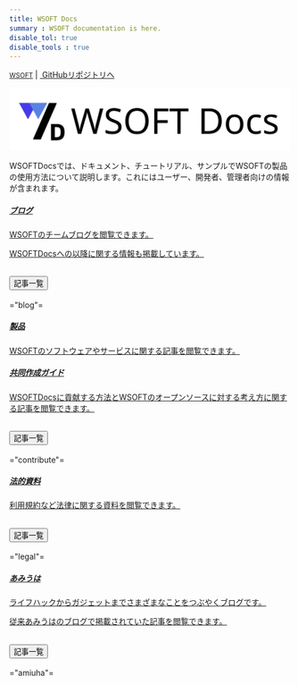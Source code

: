 ```yaml
---
title: WSOFT Docs
summary : WSOFT documentation is here.
disable_tol: true
disable_tools : true
---
```


<div class="d-flex justify-content-between">
      <div></div>
      <div>
        <div>
          <a href="/statics"><small>WSOFT</small></a>
          <span>|</span>
          <a class="btn print-hide" href="https://github.com/WSOFT-Project/docs"><i class="bi bi-github"></i>&nbsp;GitHubリポジトリへ</a>
        </div>
      </div>
</div>

<img class="img-fluid text-center" src="./media/WSOFT-Docs.svg"></img>

<p>WSOFTDocsでは、ドキュメント、チュートリアル、サンプルでWSOFTの製品の使用方法について説明します。これにはユーザー、開発者、管理者向けの情報が含まれます。</p>

<!-- Newsカード -->
<div class="card mb-3">
    <a href="blog/" class="row g-0 text-reset text-decoration-none">
    <div class="col-md-3 d-flex justify-content-center">
            <i class="bi bi-newspaper" style="font-size: 700%;"></i>
    </div>
    <div class="col-md">
        <div class="card-body">
            <h5 class="card-title">ブログ</h5>
            <div class="card-text">
                <p>WSOFTのチームブログを閲覧できます。</p>
                <p>WSOFTDocsへの以降に関する情報も掲載しています。</p>
            </div>
        </div>
    </div>
    </a>
    <div class="accordion" id="accordion1">
        <div class="accordion-item">
            <h2 class="accordion-header" id="panelsStayOpen-headingOne1">
                <button class="accordion-button collapsed" type="button" data-bs-toggle="collapse" data-bs-target="#panelsStayOpen-collapseOne1" aria-expanded="false" aria-controls="panelsStayOpen-collapseOne1">
                    記事一覧
                </button>
            </h2>
            <div id="panelsStayOpen-collapseOne1" class="accordion-collapse collapse" aria-labelledby="panelsStayOpen-headingOne1">
                <div class="accordion-body">
                    ="blog"=
                </div>
            </div>
        </div>
    </div>
</div>

<!-- Newsカード -->
<div class="card mb-3">
    <a href="products/" class="row g-0 text-reset text-decoration-none">
    <div class="col-md-3 d-flex justify-content-center">
            <i class="bi bi-bookshelf" style="font-size: 700%;"></i>
    </div>
    <div class="col-md">
        <div class="card-body">
            <h5 class="card-title">製品</h5>
            <div class="card-text">
                <p>WSOFTのソフトウェアやサービスに関する記事を閲覧できます。</p>
            </div>
        </div>
    </div>
    </a>
</div>

<!-- Newsカード -->
<div class="card mb-3">
    <a href="contribute/" class="row g-0 text-reset text-decoration-none">
    <div class="col-md-3 d-flex justify-content-center">
            <i class="bi bi-github" style="font-size: 700%;"></i>
    </div>
    <div class="col-md">
        <div class="card-body">
            <h5 class="card-title">共同作成ガイド</h5>
            <div class="card-text">
                <p>WSOFTDocsに貢献する方法とWSOFTのオープンソースに対する考え方に関する記事を閲覧できます。</p>
            </div>
        </div>
    </div>
    </a>
    <div class="accordion" id="accordion2">
        <div class="accordion-item">
            <h2 class="accordion-header" id="panelsStayOpen-headingOne2">
                <button class="accordion-button collapsed" type="button" data-bs-toggle="collapse" data-bs-target="#panelsStayOpen-collapseOne2" aria-expanded="false" aria-controls="panelsStayOpen-collapseOne2">
                    記事一覧
                </button>
            </h2>
            <div id="panelsStayOpen-collapseOne2" class="accordion-collapse collapse" aria-labelledby="panelsStayOpen-headingOne2">
                <div class="accordion-body">
                    ="contribute"=
                </div>
            </div>
        </div>
    </div>
</div>

<!-- Newsカード -->
<div class="card mb-3">
    <a href="legal/" class="row g-0 text-reset text-decoration-none">
    <div class="col-md-3 d-flex justify-content-center">
            <i class="bi bi-building" style="font-size: 700%;"></i>
    </div>
    <div class="col-md">
        <div class="card-body">
            <h5 class="card-title">法的資料</h5>
            <div class="card-text">
                <p>利用規約など法律に関する資料を閲覧できます。</p>
            </div>
        </div>
    </div>
    </a>
    <div class="accordion">
        <div class="accordion-item">
            <h2 class="accordion-header" id="panelsStayOpen-headingOne3">
                <button class="accordion-button collapsed" type="button" data-bs-toggle="collapse" data-bs-target="#panelsStayOpen-collapseOne3" aria-expanded="false" aria-controls="panelsStayOpen-collapseOne3">
                    記事一覧
                </button>
            </h2>
            <div id="panelsStayOpen-collapseOne3" class="accordion-collapse collapse" aria-labelledby="panelsStayOpen-headingOne3">
                <div class="accordion-body">
                    ="legal"=
                </div>
            </div>
        </div>
    </div>
</div>

<!-- Newsカード -->
<div class="card mb-3">
    <a href="amiuha/" class="row g-0 text-reset text-decoration-none">
    <div class="col-md-3 d-flex justify-content-center">
            <i class="bi bi-people-fill" style="font-size: 700%;"></i>
    </div>
    <div class="col-md">
        <div class="card-body">
            <h5 class="card-title">あみうは</h5>
            <div class="card-text">
                <p>ライフハックからガジェットまでさまざまなことをつぶやくブログです。</p>
                <p>従来あみうはのブログで掲載されていた記事を閲覧できます。</p>
            </div>
        </div>
    </div>
    </a>
    <div class="accordion">
        <div class="accordion-item">
            <h2 class="accordion-header" id="panelsStayOpen-headingOne4">
                <button class="accordion-button collapsed" type="button" data-bs-toggle="collapse" data-bs-target="#panelsStayOpen-collapseOne4" aria-expanded="false" aria-controls="panelsStayOpen-collapseOne4">
                    記事一覧
                </button>
            </h2>
            <div id="panelsStayOpen-collapseOne4" class="accordion-collapse collapse" aria-labelledby="panelsStayOpen-headingOne3">
                <div class="accordion-body">
                    ="amiuha"=
                </div>
            </div>
        </div>
    </div>
</div>